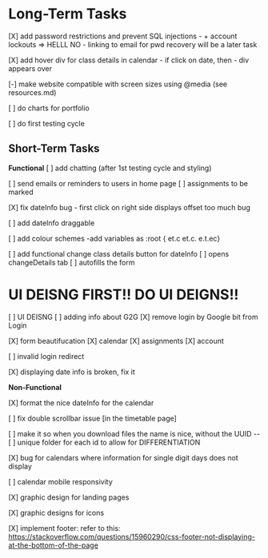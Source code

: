 # Long-Term Tasks


[X] add password restrictions and prevent SQL injections
    - + account lockouts => HELLL NO
    - linking to email for pwd recovery will be a later task

[X] add hover div for class details in calendar
    - if click on date, then
        - div appears over


[-] make website compatible with screen sizes using @media (see resources.md)

[ ] do charts for portfolio

[ ] do first testing cycle

## Short-Term Tasks

**Functional**
[ ] add chatting (after 1st testing cycle and styling)
 
[ ] send emails or reminders to users in home page
    [ ] assignments to be marked

[X] fix dateInfo bug
    - first click on right side displays offset too much bug

[ ] add dateInfo draggable

[ ] add colour schemes
    -add variables as :root { et.c et.c. e.t.ec}

[ ] add functional change class details button for dateInfo
    [ ] opens changeDetails tab
    [ ] autofills the form

# UI DEISNG FIRST!! DO UI DEIGNS!! 
[ ] UI DEISNG
    [ ] adding info about G2G
    [X] remove login by Google bit from Login

[X] form beautifucation
        [X] calendar
        [X] assignments
        [X] account

[ ] invalid login redirect

[X] displaying date info is broken, fix it


**Non-Functional**

[X] format the nice dateInfo for the calendar

[ ] fix double scrollbar issue [in the timetable page]

[ ] make it so when you download files the name is nice, without the UUID
--[ ] unique folder for each id to allow for DIFFERENTIATION

[X] bug for calendars where information for single digit days does not display

[ ] calendar mobile responsivity

[X] graphic design for landing pages

[X] graphic designs for icons

[X] implement footer:
refer to this:
https://stackoverflow.com/questions/15960290/css-footer-not-displaying-at-the-bottom-of-the-page